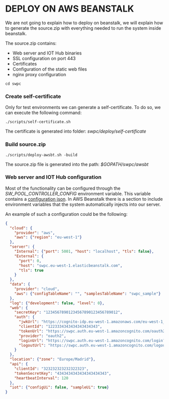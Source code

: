 # DEPLOY ON AWS BEANSTALK

We are not going to explain how to deploy on beanstalk, we will explain how to generate the source.zip with everything needed to run the system inside beanstalk.

The source.zip contains:

- Web server and IOT Hub binaries
- SSL configuration on port 443
- Certificates
- Configuration of the static web files
- nginx proxy configuration

```shell
cd swpc
```

### Create self-certificate

Only for test environments we can generate a self-certificate. To do so, we can execute the following command:

```shell
./scripts/self-certificate.sh
```

The certificate is generated into folder: *swpc/deploy/self-certificate* 

### Build source.zip

```shell
./scripts/deploy-awsbt.sh -build
```

The source.zip file is generated into the path: *$GOPATH/swpc/awsbt*

### Web server and IOT Hub configuration

Most of the functionality can be configured through the *SW_POOL_CONTROLLER_CONFIG* environment variable. This variable contains a [configuration json](../internal/config/config.go). In AWS Beanstalk there is a section to include environment variables that the system automatically injects into our server.

An example of such a configuration could be the following:

```json
{
  "cloud": {
    "provider": "aws",
    "aws": {"region": "eu-west-1"}
  },
  "server": {
    "Internal": {"port": 5001, "host": "localhost", "tls": false},
    "External": {
      "port": 0,
      "host": "swpc.eu-west-1.elasticbeanstalk.com",
      "tls": true
    }
  },
  "data": {
    "provider": "cloud",
    "aws": {"configTableName": "", "samplesTableName": "swpc_sample"}
  },
  "log": {"development": false, "level": 0},
  "web": {
    "secretKey": "12345678901234567890123456789012",
    "auth": {
      "jwkUrl": "https://cognito-idp.eu-west-1.amazonaws.com/eu-west-1_ffffff/.well-known/jwks.json",
      "clientId": "1223334343434343434343",
      "tokenUrl": "https://swpc.auth.eu-west-1.amazoncognito.com/oauth2/token",
      "provider": "oauth2",
      "loginUrl": "https://swpc.auth.eu-west-1.amazoncognito.com/login?client_id=%client_id&response_type=code&scope=email+openid&state=%state&redirect_uri=%redirect_uri",
      "logoutUrl": "https://swpc.auth.eu-west-1.amazoncognito.com/logout?client_id=%client_id&logout_uri=%redirect_uri"
    }
  },
  "location": {"zone": "Europe/Madrid"},
  "api": {
    "clientId": "323232323232322323",
    "tokenSecretKey": "4343434343434343434343",
    "heartbeatInterval": 120
  },
  "iot": {"configUi": false, "sampleUi": true}
}
```
